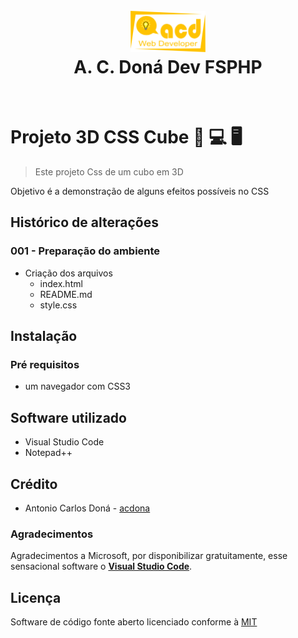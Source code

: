 ﻿<h1 align="center">
<br>
<img src="https://github.com/acdona/acd-images/blob/main/images/acd-logotipo-3-2022.png" alt="acdona" width="120">
<br>
A. C. <b>Doná Dev FSPHP</b>
</h1>
<br>

# Projeto 3D CSS Cube 📱 💻 🖥️ 

>Este projeto Css de um cubo em 3D

Objetivo é a demonstração de alguns efeitos possíveis no CSS
## Histórico de alterações

### 001 - Preparação do ambiente 

- Criação dos arquivos
    - index.html
    - README.md
    - style.css

## Instalação

### Pré requisitos

- um navegador com CSS3

## Software utilizado
- Visual Studio Code
- Notepad++

## Crédito

- Antonio Carlos Doná - [acdona](https://guithub.com/acdona)

### Agradecimentos
Agradecimentos a Microsoft, por disponibilizar gratuitamente, esse sensacional software o [**Visual Studio Code**](https://code.visualstudio.com/).

## Licença
Software de código fonte aberto licenciado conforme à [MIT](https://choosealicense.com/licenses/mit/)
